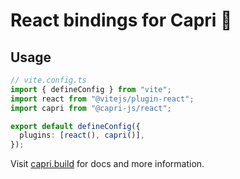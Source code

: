 # React bindings for Capri 🍋

## Usage

```ts
// vite.config.ts
import { defineConfig } from "vite";
import react from "@vitejs/plugin-react";
import capri from "@capri-js/react";

export default defineConfig({
  plugins: [react(), capri()],
});
```

Visit [capri.build](https://capri.build) for docs and more information.
